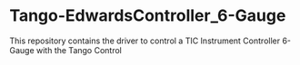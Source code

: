 # Tango-EdwardsController_6-Gauge
This repository contains the driver to control a TIC Instrument Controller 6-Gauge with the Tango Control
